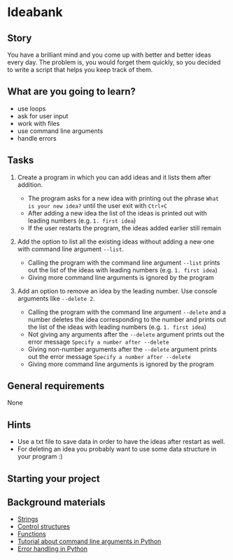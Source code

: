 # Ideabank

## Story

You have a brilliant mind and you come up with better and better ideas every day.
The problem is, you would forget them quickly, so you decided to write a script that
helps you keep track of them.

## What are you going to learn?

- use loops
- ask for user input
- work with files
- use command line arguments
- handle errors

## Tasks

1. Create a program in which you can add ideas and it lists them after addition.
    - The program asks for a new idea with printing out the phrase `What is your new idea?` until the user exit with `Ctrl+C`
    - After adding a new idea the list of the ideas is printed out with leading numbers (e.g. `1. first idea`)
    - If the user restarts the program, the ideas added earlier still remain

2. Add the option to list all the existing ideas without adding a new one with command line argument `--list`.
    - Calling the program with the command line argument `--list` prints out the list of the ideas with leading numbers (e.g. `1. first idea`)
    - Giving more command line arguments is ignored by the program

3. Add an option to remove an idea by the leading number. Use console arguments like `--delete 2`.
    - Calling the program with the command line argument `--delete` and a number deletes the idea corresponding to the number and prints out the list of the ideas with leading numbers (e.g. `1. first idea`)
    - Not giving any arguments after the `--delete` argument prints out the error message `Specify a number after --delete`
    - Giving non-number arguments after the `--delete` argument prints out the error message `Specify a number after --delete`
    - Giving more command line arguments is ignored by the program

## General requirements

None

## Hints

- Use a txt file to save data in order to have the ideas after restart as well.
- For deleting an idea you probably want to use some data structure in your program :)


## Starting your project



## Background materials

- <i class="far fa-exclamation"></i> [Strings](project/curriculum/materials/pages/python/strings.md)
- <i class="far fa-exclamation"></i> [Control structures](project/curriculum/materials/pages/python/control-structures.md)
- <i class="far fa-exclamation"></i> [Functions](project/curriculum/materials/pages/python/functions.md)
- <i class="far fa-exclamation"></i> [Tutorial about command line arguments in Python](https://www.pythonforbeginners.com/system/python-sys-argv)
- <i class="far fa-exclamation"></i> [Error handling in Python](https://python-textbok.readthedocs.io/en/stable/Errors_and_Exceptions.html)

